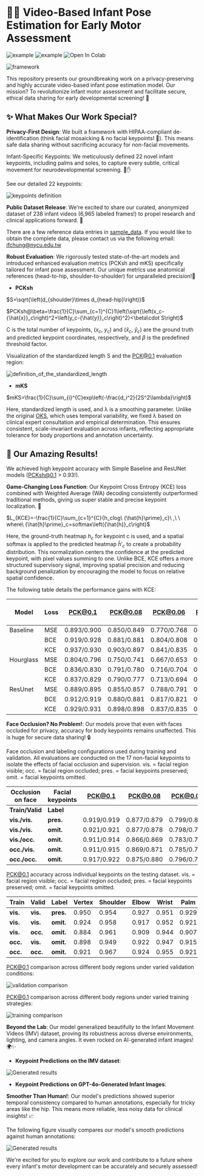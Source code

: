 # 👶💡 Video-Based Infant Pose Estimation for Early Motor Assessment

![example](https://img.shields.io/badge/Python-3.x-blue.svg) ![example](https://img.shields.io/badge/Tensorflow-2.x-yellow.svg) ![Open In Colab](https://colab.research.google.com/assets/colab-badge.svg)

![framework](images/framework.png)

This repository presents our groundbreaking work on a privacy-preserving and highly accurate video-based infant pose estimation model. Our mission? To revolutionize infant motor assessment and facilitate secure, ethical data sharing for early developmental screening! 🚀

## ✨ What Makes Our Work Special?
**Privacy-First Design**: We built a framework with HIPAA-compliant de-identification (think facial mosaicking & no facial keypoints! 🤫). This means safe data sharing without sacrificing accuracy for non-facial movements.

Infant-Specific Keypoints: We meticulously defined 22 novel infant keypoints, including palms and soles, to capture every subtle, critical movement for neurodevelopmental screening. 👣✋

See our detailed 22 keypoints:

![keypoints definition](images/keypoints_definition.png)

**Public Dataset Release**: We're excited to share our curated, anonymized dataset of 238 infant videos (6,965 labeled frames!) to propel research and clinical applications forward. 💖

There are a few reference data entries in [sample_data](sample_data). If you would like to obtain the complete data, please contact us via the following email: ifchung@nycu.edu.tw

**Robust Evaluation**: We rigorously tested state-of-the-art models and introduced enhanced evaluation metrics (PCKsh and mKS) specifically tailored for infant pose assessment. Our unique metrics use anatomical references (head-to-hip, shoulder-to-shoulder) for unparalleled precision!📏

- **PCKsh**

$S=\sqrt{\left(d_{shoulder}\times d_{head-hip}\right)}$

$PCKsh@\beta=\frac{1}{C}\sum_{c=1}^{C}1\left(\sqrt{\left(x_c-{\hat{x}}_c\right)^2+\left(y_c-{\hat{y}}_c\right)^2}<\beta\cdot S\right)$

C is the total number of keypoints, ${(x}_c,\ y_c)$ and ${(\hat{x}}_c,\ {\hat{y}}_c)$ are the ground truth and predicted keypoint coordinates, respectively, and $\beta$ is the predefined threshold factor.

Visualization of the standardized length S and the PCK@0.1 evaluation region:

![definition_of_the_standardized_length](images/definition_of_the_standardized_length.png)

- **mKS**

$mKS=\frac{1}{C}\sum_{i}^{C}exp\left(-\frac{d_i^2}{2S^2\lambda}\right)$

Here, standardized length is used, and λ is a smoothing parameter. Unlike the original [OKS](https://cocodataset.org/#keypoints-eval), which uses temporal variability, we fixed λ based on clinical expert consultation and empirical determination. This ensures consistent, scale-invariant evaluation across infants, reflecting appropriate tolerance for body proportions and annotation uncertainty.


## 🌟 Our Amazing Results!
We achieved high keypoint accuracy with Simple Baseline and ResUNet models (PCKsh@0.1 > 0.93!).

**Game-Changing Loss Function**: Our Keypoint Cross Entropy (KCE) loss combined with Weighted Average (WA) decoding consistently outperformed traditional methods, giving us super stable and precise keypoint localization. 🎯

$L_{KCE}=-\frac{1}{C}\sum_{c=1}^{C}{h_clog\ {\hat{h}\prime}_c}\ ,\ \ where\ {\hat{h}\prime}_c=softmax\left({\hat{h}}_c\right)$

Here, the ground-truth heatmap $h_c$ for keypoint c is used, and a spatial softmax is applied to the predicted heatmap ${\hat{h}\prime}_c$ to create a probability distribution. This normalization centers the confidence at the predicted keypoint, with pixel values summing to one. Unlike BCE, KCE offers a more structured supervisory signal, improving spatial precision and reducing background penalization by encouraging the model to focus on relative spatial confidence.

The following table details the performance gains with KCE:

|Model |Loss |PCK@0.1|PCK@0.08 |PCK@0.06 |PCK@0.04 |PCK@0.02 |mKS |epoch time (sec)|
|-|-|-|-|-|-|-|-|-|
|Baseline |MSE |0.893/0.900 |0.850/0.849 |0.770/0.768 |0.591/0.587 |0.214/0.221 |0.822/0.822 |125 |
| |BCE |0.919/0.928 |0.881/0.881 |0.804/0.808 |0.628/0.615 |0.230/0.232 |0.848/0.859 |125 |
| |KCE |0.937/0.930 |0.903/0.897 |0.841/0.835 |0.708/0.696 |0.416/0.385 |0.879/0.870 |125 |
|Hourglass |MSE |0.804/0.796 |0.750/0.741 |0.667/0.653 |0.527/0.510 |0.280/0.265 |0.752/0.741 |321 |
| |BCE |0.836/0.830 |0.791/0.780 |0.716/0.704 |0.555/0.537 |0.216/0.210 |0.776/0.770 |321 |
| |KCE |0.837/0.829 |0.790/0.777 |0.713/0.694 |0.560/0.547 |0.317/0.284 |0.784/0.771 |321 |
|ResUnet |MSE |0.889/0.895 |0.855/0.857 |0.788/0.791 |0.635/0.630 |0.274/0.269 |0.829/0.831 |150 |
| |BCE |0.912/0.919 |0.880/0.881 |0.817/0.821 |0.658/0.650 |0.277/0.277 |0.851/0.850 |150 |
| |KCE |0.929/0.931 |0.898/0.898 |0.837/0.835 |0.709/0.707 |0.427/0.408 |0.874/0.871 |150 |


**Face Occlusion? No Problem!**: Our models prove that even with faces occluded for privacy, accuracy for body keypoints remains unaffected. This is huge for secure data sharing! 🔒

Face occlusion and labeling configurations used during training and validation. All evaluations are conducted on the 17 non-facial keypoints to isolate the effects of facial occlusion and supervision. vis. = facial region visible; occ. = facial region occluded; pres. = facial keypoints preserved; omit. = facial keypoints omitted.

|Occlusion on face |Facial keypoints |PCK@0.1|PCK@0.08 |PCK@0.06 |PCK@0.04 |PCK@0.02 |mKS |
|-|-|-|-|-|-|-|-|
|**Train/Valid** |**Label** | | | | | | |
**vis./vis.** |**pres.** |0.919/0.919 |0.877/0.879 |0.799/0.800 |0.636/0.628 |0.308/0.285 |0.851/0.848|
**vis./vis.** |**omit.** |0.921/0.921 |0.877/0.878 |0.798/0.798 |0.627/0.619 |0.292/0.270 |0.848/0.847|
**vis./occ.** |**omit.** |0.911/0.914 |0.866/0.869 |0.783/0.783 |0.611/0.607 |0.283/0.263 |0.841/0.841|
**occ./vis.** |**omit.** |0.911/0.915 |0.869/0.871 |0.785/0.779 |0.616/0.610 |0.289/0.267 |0.841/0.841|
**occ./occ.** |**omit.** |0.917/0.922 |0.875/0.880 |0.796/0.791 |0.630/0.619 |0.301/0.275 |0.849/0.847|

PCK@0.1 accuracy across individual keypoints on the testing dataset. vis. = facial region visible; occ. = facial region occluded; pres. = facial keypoints preserved; omit. = facial keypoints omitted.

|Train |Valid |Label |Vertex |Shoulder |Elbow |Wrist |Palm |Hip |Knee |Ankle |Sole |Avg.|
|-|-|-|-|-|-|-|-|-|-|-|-|-|
|**vis.** |**vis.** |**pres.** |0.950 |0.954 |0.927 |0.951 |0.929 |0.752 |0.938 |0.946 |0.943 |0.919|
|**vis.** |**vis.** |**omit.** |0.924 |0.958 |0.917 |0.952 |0.921 |0.773 |0.952 |0.959 |0.935 |0.921|
|**vis.** |**occ.** |**omit.** |0.884 |0.961 |0.909 |0.944 |0.907 |0.767 |0.951 |0.957 |0.935 |0.907|
|**occ.** |**vis.** |**omit.** |0.898 |0.949 |0.922 |0.947 |0.915 |0.762 |0.943 |0.954 |0.939 |0.915|
|**occ.** |**occ.** |**omit.** |0.921 |0.967 |0.924 |0.955 |0.921 |0.768 |0.944 |0.955 |0.940 |0.922|

PCK@0.1 comparison across different body regions under varied validation conditions:

![validation comparison](images/comparison1.png)

PCK@0.1 comparison across different body regions under varied training strategies:

![training comparison](images/comparison2.png)

**Beyond the Lab**: Our model generalized beautifully to the Infant Movement Videos (IMV) dataset, proving its robustness across diverse environments, lighting, and camera angles. It even rocked on AI-generated infant images! 🌍✨

- **Keypoint Predictions on the IMV dataset**:

![Generated results](images/Generated_results.png)

- **Keypoint Predictions on GPT-4o-Generated Infant Images**:

**Smoother Than Human!**: Our model's predictions showed superior temporal consistency compared to human annotations, especially for tricky areas like the hip. This means more reliable, less noisy data for clinical insights! 📈

The following figure visually compares our model's smooth predictions against human annotations:

![Generated results](images/comparison3.png)

We're excited for you to explore our work and contribute to a future where every infant's motor development can be accurately and securely assessed!
